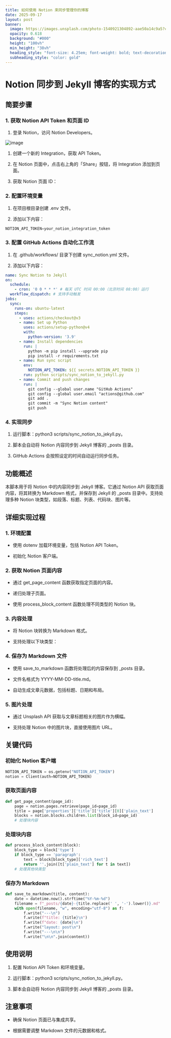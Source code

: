 ```yaml
---
title: 如何使用 Notion 来同步管理你的博客
date: 2025-09-17
layout: post
banner:
  image: https://images.unsplash.com/photo-1540921304892-aae50a14c9a5?crop=entropy&cs=tinysrgb&fit=max&fm=jpg&ixid=M3w2OTIwMzJ8MHwxfHJhbmRvbXx8fHx8fHx8fDE3NTgwODMwNDl8&ixlib=rb-4.1.0&q=80&w=1080
  opacity: 0.618
  background: "#000"
  height: "100vh"
  min_height: "38vh"
  heading_style: "font-size: 4.25em; font-weight: bold; text-decoration: underline"
  subheading_style: "color: gold"
---
```


# Notion 同步到 Jekyll 博客的实现方式

## 简要步骤

### 1. 获取 Notion API Token 和页面 ID

1. 登录 Notion，访问 Notion Developers。

![image](https://prod-files-secure.s3.us-west-2.amazonaws.com/a7a0cc5a-89b9-4cda-8686-1fba0ca52f40/d19c1afe-dea5-4312-9333-786b0ba83054/image.png?X-Amz-Algorithm=AWS4-HMAC-SHA256&X-Amz-Content-Sha256=UNSIGNED-PAYLOAD&X-Amz-Credential=ASIAZI2LB466264C2TKX%2F20250917%2Fus-west-2%2Fs3%2Faws4_request&X-Amz-Date=20250917T042409Z&X-Amz-Expires=3600&X-Amz-Security-Token=IQoJb3JpZ2luX2VjECQaCXVzLXdlc3QtMiJGMEQCIG6uZw7kDm7zF0cYc1V%2FC%2FGqfE48FZtd8pc9PZic9HY0AiBLh1oyJq1OpGJuGxO7lt5psnQvmhMAWl721EZfokDnvSqIBAid%2F%2F%2F%2F%2F%2F%2F%2F%2F%2F8BEAAaDDYzNzQyMzE4MzgwNSIMoWOlH7woWtqkbS5lKtwDLtoep6gCpHHN8PjKU87TWWVrB9uat3dPOlAj10hyUJgOmhY4uT%2BCXuCUZgFR0p6VSXbz3mpBA8PlH5X4pVm%2BNyORhYbYAiJUG98M0Q%2FcpeFfV5lDa887r%2FE6oRmAgci%2FwwrYDk4KkTjZiz8S7y37AaoaQf3thQtw3EElGdTKjDxw5O8znQxadLhaJ2JYY0erFNw6FedL%2FrMFaq2V%2FVGDDirERytUH1TNv5lLzP2x%2BJ6uQ7%2FanYrf%2BtsTsxM3jjVSWdkDMBwzi9%2FqZWwwhtZhQ2lY4y2W0zkJwXXfykNYuyxrATyf56xhuYSxtG7PurHC36Jn%2BxgqkbugiNdSzSR6SHeb%2BUttZprGxzzpVcTT8LKknka%2FysfYzdKOWyfVJn4zzP0O7tQRK0t%2BqfnYJ8xINM9gupntOvPKPF0Kd9%2BE8xBWREA2IzvZ1Bc6NeiDmf0V4Le0bxKHZgS6bbjpa%2F6rEw3Ro2RusWGtJDZGAE5SeSSct46UKbSqhmGxYlGsN5lJXzfGqIkGFVF%2FG4wojekWXtDOjt7iZSWFsbtnnHTk%2FZZ84RZI805ZieeFkxneMtgsaOhoYElWCul356xvMQj8U5GAY1JZj4M5FYiTCk63rRcwfZW%2BrRON%2BNSyrTEw%2BeSoxgY6pgF1WkTegLGkQbmwiTnUMUDaBFrCA9iuP3f6jx%2Fi9hfblrKI2gH0j1XmYgGQZN92uuWZX2A%2B5fr0LrQgEPO0GgtV137OjhQEDuHeJzYrMSIaVs1hEhmDLSGdSHEy9cZe2%2BHwgsFpwsVBhVEt3NJMX8%2BcPS3EIG38941V785rJwTpuLo%2B%2FZL8e0h10ILe1S4I9xgIClbfhimrYVRZYyvPa4bClmqrtmOp&X-Amz-Signature=8065a930ea2660a9f8f873809e8e8fbfe5a7b412952cb97352b0445fd5d9f93d&X-Amz-SignedHeaders=host&x-amz-checksum-mode=ENABLED&x-id=GetObject)

1. 创建一个新的 Integration，获取 API Token。

1. 在 Notion 页面中，点击右上角的「Share」按钮，将 Integration 添加到页面。

1. 获取 Notion 页面 ID：


### 2. 配置环境变量

1. 在项目根目录创建 .env 文件。

1. 添加以下内容：

```javascript
NOTION_API_TOKEN=your_notion_integration_token
```

### 3. 配置 GitHub Actions 自动化工作流

1. 在 .github/workflows/ 目录下创建 sync_notion.yml 文件。

1. 添加以下内容：

```yaml
name: Sync Notion to Jekyll
on:
  schedule:
    - cron: '0 0 * * *' # 每天 UTC 时间 00:00（北京时间 08:00）运行
  workflow_dispatch: # 支持手动触发
jobs:
  sync:
    runs-on: ubuntu-latest
    steps:
      - uses: actions/checkout@v3
      - name: Set up Python
        uses: actions/setup-python@v4
        with:
          python-version: '3.9'
      - name: Install dependencies
        run: |
          python -m pip install --upgrade pip
          pip install -r requirements.txt
      - name: Run sync script
        env:
          NOTION_API_TOKEN: ${{ secrets.NOTION_API_TOKEN }}
        run: python scripts/sync_notion_to_jekyll.py
      - name: Commit and push changes
        run: |
          git config --global user.name "GitHub Actions"
          git config --global user.email "actions@github.com"
          git add .
          git commit -m "Sync Notion content"
          git push
```

### 4. 实现同步

1. 运行脚本：python3 scripts/sync_notion_to_jekyll.py。

1. 脚本会自动将 Notion 内容同步到 Jekyll 博客的 _posts 目录。

1. GitHub Actions 会按照设定的时间自动运行同步任务。

## 功能概述

本脚本用于将 Notion 中的内容同步到 Jekyll 博客。它通过 Notion API 获取页面内容，将其转换为 Markdown 格式，并保存到 Jekyll 的 _posts 目录中。支持处理多种 Notion 块类型，如段落、标题、列表、代码块、图片等。

## 详细实现过程

### 1. 环境配置

- 使用 dotenv 加载环境变量，包括 Notion API Token。

- 初始化 Notion 客户端。

### 2. 获取 Notion 页面内容

- 通过 get_page_content 函数获取指定页面的内容。

- 递归处理子页面。

- 使用 process_block_content 函数处理不同类型的 Notion 块。

### 3. 内容处理

- 将 Notion 块转换为 Markdown 格式。

- 支持处理以下块类型：


### 4. 保存为 Markdown 文件

- 使用 save_to_markdown 函数将处理后的内容保存到 _posts 目录。

- 文件名格式为 YYYY-MM-DD-title.md。

- 自动生成文章元数据，包括标题、日期和布局。

### 5. 图片处理

- 通过 Unsplash API 获取与文章标题相关的图片作为横幅。

- 支持处理 Notion 中的图片块，直接使用图片 URL。

## 关键代码

### 初始化 Notion 客户端

```python
NOTION_API_TOKEN = os.getenv("NOTION_API_TOKEN")
notion = Client(auth=NOTION_API_TOKEN)
```

### 获取页面内容

```python
def get_page_content(page_id):
    page = notion.pages.retrieve(page_id=page_id)
    title = page['properties']['title']['title'][0]['plain_text']
    blocks = notion.blocks.children.list(block_id=page_id)
    # 处理块内容
```

### 处理块内容

```python
def process_block_content(block):
    block_type = block['type']
    if block_type == 'paragraph':
        text = block[block_type]['rich_text']
        return ''.join([t['plain_text'] for t in text])
    # 处理其他块类型
```

### 保存为 Markdown

```python
def save_to_markdown(title, content):
    date = datetime.now().strftime("%Y-%m-%d")
    filename = f"_posts/{date}-{title.replace(' ', '-').lower()}.md"
    with open(filename, "w", encoding="utf-8") as f:
        f.write("---\n")
        f.write(f"title: {title}\n")
        f.write(f"date: {date}\n")
        f.write("layout: post\n")
        f.write("---\n\n")
        f.write("\n\n".join(content))
```

## 使用说明

1. 配置 Notion API Token 和环境变量。

1. 运行脚本：python3 scripts/sync_notion_to_jekyll.py。

1. 脚本会自动将 Notion 内容同步到 Jekyll 博客的 _posts 目录。

## 注意事项

- 确保 Notion 页面已与集成共享。

- 根据需要调整 Markdown 文件的元数据和格式。